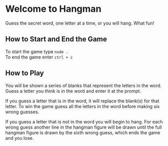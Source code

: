# Welcome to Hangman

Guess the secret word, one letter at a time, or you will hang. What fun!

## How to Start and End the Game

To start the game type `node .`  
To end the game enter `ctrl + c`

## How to Play

You will be shown a series of blanks that represent the letters in the word.
Guess a letter you think is in the word and enter it at the prompt.

If you guess a letter that is in the word, it will replace the blank(s) for that letter.
To win the game guess all the letters in the word before making six wrong guesses.

If you guess a letter that is not in the word you will begin to hang.
For each wrong guess another line in the hangman figure will be drawn until the full hangman figure is drawn by the sixth wrong guess, which ends the game and you lose.
